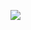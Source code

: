 [![](https://github.com/imglib/imglib2-algorithm-fft/actions/workflows/build-main.yml/badge.svg)](https://github.com/imglib/imglib2-algorithm-fft/actions/workflows/build-main.yml)

